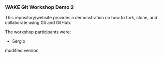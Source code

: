 ### WAKE Git Workshop Demo 2

This repository/website provides a demonstration on how to fork, clone, and collaborate using Git and GitHub.

The workshop participants were:

* Sergio

modified version
